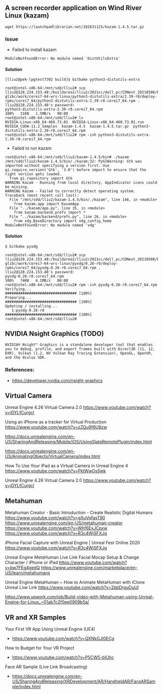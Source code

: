 ## A screen recorder application on Wind River Linux (kazam)
```
wget https://launchpadlibrarian.net/182631125/kazam-1.4.5.tar.gz
```
### Issue 
* Failed to install kazam
```
ModuleNotFoundError: No module named 'DistUtilsExtra'
```
#### Solution

```
[lliu2@pek-lpgtest7302 build]$ bitbake python3-distutils-extra
```
```
root@intel-x86-64:/mnt/sdd/lliu2# scp lliu2@128.224.153.48:/buildarea2/lliu2/2021cc/dell_pc/CDNext_20210508/build/tmp-glibc/work/corei7-64-wrs-linux/python3-distutils-extra/2.39-r0/deploy-rpms/corei7_64/python3-distutils-extra-2.39-r0.corei7_64.rpm .
lliu2@128.224.153.48's password: 
python3-distutils-extra-2.39-r0.corei7_64.rpm                                                                                                                            100%   31KB   1.5MB/s   00:00    
root@intel-x86-64:/mnt/sdd/lliu2# ls
NVIDIA-Linux-x86_64-460.73.01  NVIDIA-Linux-x86_64-460.73.01.run  NVIDIA_CUDA-11.2_Samples  kazam-1.4.5  kazam-1.4.5.tar.gz  python3-distutils-extra-2.39-r0.corei7_64.rpm
root@intel-x86-64:/mnt/sdd/lliu2# rpm -ivh python3-distutils-extra-2.39-r0.corei7_64.rpm 
```


* Failed to run kazam
```
root@intel-x86-64:/mnt/sdd/lliu2/kazam-1.4.5/bin# ./kazam 
/mnt/sdd/lliu2/kazam-1.4.5/bin/./kazam:32: PyGIWarning: Gtk was imported without specifying a version first. Use gi.require_version('Gtk', '3.0') before import to ensure that the right version gets loaded.
  from gi.repository import Gtk
WARNING Kazam - Running from local directory, AppIndicator icons could be missing.
WARNING Kazam - Failed to correctly detect operating system.
Traceback (most recent call last):
  File "/mnt/sdd/lliu2/kazam-1.4.5/bin/./kazam", line 146, in <module>
    from kazam.app import KazamApp
  File "../kazam/app.py", line 35, in <module>
    from kazam.backend.prefs import *
  File "../kazam/backend/prefs.py", line 26, in <module>
    from xdg.BaseDirectory import xdg_config_home
ModuleNotFoundError: No module named 'xdg'
```
#### Solution

```
$ bitbake pyxdg
```
```
root@intel-x86-64:/mnt/sdd/lliu2# scp lliu2@128.224.153.48:/buildarea2/lliu2/2021cc/dell_pc/CDNext_20210508/build/tmp-glibc/work/corei7-64-wrs-linux/pyxdg/0.26-r0/deploy-rpms/corei7_64/pyxdg-0.26-r0.corei7_64.rpm .
lliu2@128.224.153.48's password: 
pyxdg-0.26-r0.corei7_64.rpm                                                                                                                                              100%   74KB   4.1MB/s   00:00    
root@intel-x86-64:/mnt/sdd/lliu2# rpm -ivh pyxdg-0.26-r0.corei7_64.rpm 
Verifying...                          ################################# [100%]
Preparing...                          ################################# [100%]
Updating / installing...
   1:pyxdg-0.26-r0                    ################################# [100%]
root@intel-x86-64:/mnt/sdd/lliu2# 

```

## NVIDIA Nsight Graphics (TODO)
```
NVIDIA® Nsight™ Graphics is a standalone developer tool that enables you to debug, profile, and export frames built with Direct3D (11, 12, DXR), Vulkan (1.2, NV Vulkan Ray Tracing Extension), OpenGL, OpenVR, and the Oculus SDK.
```
### References:
* https://developer.nvidia.com/nsight-graphics

## Virtual Camera

Unreal Engine 4.26 Virtual Camera 2.0    https://www.youtube.com/watch?v=jDYLfCurgcI

Using an iPhone as a tracker for Virtual Production https://www.youtube.com/watch?v=zZQu9f6U8zw

https://docs.unrealengine.com/en-US/SharingAndReleasing/Mobile/iOS/UsingSlateRemotePlugin/index.html

https://docs.unrealengine.com/en-US/AnimatingObjects/VirtualCamera/index.html

How To Use Your iPad as a Virtual Camera in Unreal Engine 4
https://www.youtube.com/watch?v=PktWwOs5jek

Unreal Engine 4.26 Virtual Camera 2.0
https://www.youtube.com/watch?v=jDYLfCurgcI

## Metahuman

Metahuman Creator - Basic Introduction - Create Realistic Digital Humans
https://www.youtube.com/watch?v=gXuVqfasT90
https://www.unrealengine.com/en-US/metahuman-creator
https://www.youtube.com/watch?v=Whf6ExJCpxw
https://www.youtube.com/watch?v=R3c4WjSFXJg

iPhone Facial Capture with Unreal Engine | Unreal Fest Online 2020
https://www.youtube.com/watch?v=R3c4WjSFXJg

Unreal Engine MetaHuman Live Link Facial Mocap Setup & Change Character / iPhone or iPad
https://www.youtube.com/watch?v=bw7FEg4gedQ
https://www.unrealengine.com/marketplace/en-US/learn/metahumans

Unreal Engine MetaHuman ~ How to Animate MetaHuman with iClone Unreal Live Link
https://www.youtube.com/watch?v=2bbDrguOuUI

https://www.upwork.com/job/Build-video-with-Metahuman-using-Unreal-Engine-for-Linux_~01ab7c2f0ee0909b5a/

## VR and XR Samples
Your First VR App Using Unreal Engine (UE4)

* https://www.youtube.com/watch?v=QXNkGJl0ECg

How to Budget for Your VR Project
* https://www.youtube.com/watch?v=P5CW5-bIUhc

Face AR Sample (Live Link Broadcasting)
* https://docs.unrealengine.com/en-US/SharingAndReleasing/XRDevelopment/AR/HandheldAR/FaceARSample/index.html
